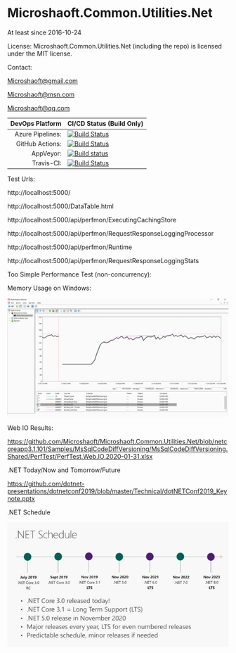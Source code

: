 # Microshaoft.Common.Utilities.Net

At least since 2016-10-24

License:
Microshaoft.Common.Utilities.Net (including the repo) is licensed under the MIT license.

Contact:

  Microshaoft@gmail.com

  Microshaoft@msn.com
  
  Microshaoft@qq.com

|	DevOps Platform 	|	CI/CD Status (Build Only)	                                                                                                                                                                                                                                        |
| ----:	| ----	|
|	Azure Pipelines:	| [![Build Status](https://dev.azure.com/Microshaoft/Microshaoft.Common.Utilities.Net-GitHub/_apis/build/status/Microshaoft.Microshaoft.Common.Utilities.Net)](https://dev.azure.com/Microshaoft/Microshaoft.Common.Utilities.Net-GitHub/_build)	                    |
|	GitHub Actions:		| [![Build Status](https://img.shields.io/endpoint.svg?url=https%3A%2F%2Factions-badge.atrox.dev%2FMicroshaoft%2FMicroshaoft.Common.Utilities.Net%2Fbadge&style=flat)](https://actions-badge.atrox.dev/Microshaoft/Microshaoft.Common.Utilities.Net/goto)				|
|	AppVeyor:			| [![Build status](https://ci.appveyor.com/api/projects/status/d777cn66p6f75yen?svg=true)](https://ci.appveyor.com/project/Microshaoft/microshaoft-common-utilities-net)																							    |
|	Travis-CI:			| [![Build Status](https://travis-ci.org/Microshaoft/Microshaoft.Common.Utilities.Net.svg?branch=master)](https://travis-ci.org/Microshaoft/Microshaoft.Common.Utilities.Net)																							|


Test Urls:

http://localhost:5000/

http://localhost:5000/DataTable.html

http://localhost:5000/api/perfmon/ExecutingCachingStore

http://localhost:5000/api/perfmon/RequestResponseLoggingProcessor

http://localhost:5000/api/perfmon/Runtime

http://localhost:5000/api/perfmon/RequestResponseLoggingStats


Too Simple Performance Test (non-concurrency):

Memory Usage on Windows:

![Image](Samples/MsSqlCodeDiffVersioning/MsSqlCodeDiffVersioning.Shared/00.PerfTest/10.Results/PerfTest.on.Windows.Memory.Usage.2020-01-31.small.png)

Web IO Results:

https://github.com/Microshaoft/Microshaoft.Common.Utilities.Net/blob/netcoreapp3.1.101/Samples/MsSqlCodeDiffVersioning/MsSqlCodeDiffVersioning.Shared/PerfTest/PerfTest.Web.IO.2020-01-31.xlsx


.NET Today/Now and Tomorrow/Future

https://github.com/dotnet-presentations/dotnetconf2019/blob/master/Technical/dotNETConf2019_Keynote.pptx

.NET Schedule

![Image](dotNET.Schedule.2019.Small.jpg)

